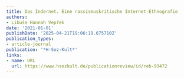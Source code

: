 ```yaml
---
title: Das Indernet. Eine rassismuskritische Internet-Ethnografie
authors:
- Libuše Hannah Vepřek
date: '2021-01-01'
publishDate: '2025-04-21T19:06:19.675710Z'
publication_types:
- article-journal
publication: '*H-Soz-Kult*'
links:
- name: URL
  url: https://www.hsozkult.de/publicationreview/id/reb-93472
---
```

